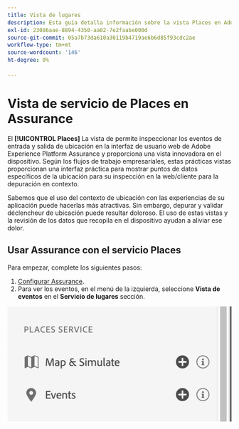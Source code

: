 ```yaml
---
title: Vista de lugares
description: Esta guía detalla información sobre la vista Places en Adobe Experience Platform Assurance.
exl-id: 23086aae-8894-4350-aa02-7e2faabe000d
source-git-commit: 05a7b73da610a30119b4719ae6b6d85f93cdc2ae
workflow-type: tm+mt
source-wordcount: '146'
ht-degree: 0%

---
```


# Vista de servicio de Places en Assurance

El **[!UICONTROL Places]** La vista de permite inspeccionar los eventos de entrada y salida de ubicación en la interfaz de usuario web de Adobe Experience Platform Assurance y proporciona una vista innovadora en el dispositivo. Según los flujos de trabajo empresariales, estas prácticas vistas proporcionan una interfaz práctica para mostrar puntos de datos específicos de la ubicación para su inspección en la web/cliente para la depuración en contexto.

Sabemos que el uso del contexto de ubicación con las experiencias de su aplicación puede hacerlas más atractivas. Sin embargo, depurar y validar déclencheur de ubicación puede resultar doloroso. El uso de estas vistas y la revisión de los datos que recopila en el dispositivo ayudan a aliviar ese dolor.

## Usar Assurance con el servicio Places

Para empezar, complete los siguientes pasos:

1. [Configurar Assurance](../tutorials/implement-assurance.md).
2. Para ver los eventos, en el menú de la izquierda, seleccione **Vista de eventos** en el **Servicio de lugares** sección.

![](./images/places-service/places-view.png)
